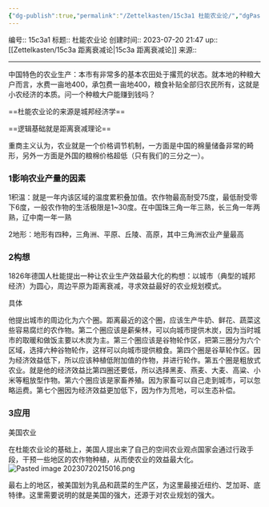 ```yaml
---
{"dg-publish":true,"permalink":"/Zettelkasten/15c3a1 杜能农业论/","dgPassFrontmatter":true}
---
```


编号:: 15c3a1
标题:: 杜能农业论
创建时间:: 2023-07-20 21:47
up:: [[Zettelkasten/15c3a 距离衰减论\|15c3a 距离衰减论]]
来源:: 

---
中国特色的农业生产：本市有非常多的基本农田处于撂荒的状态。就本地的种粮大户而言，水费一亩地400，承包费一亩地400，粮食补贴全部归农民所有，这就是小农经济的本质。问一个种粮大户能赚到钱吗？

==杜能农业论的来源是城邦经济学==

==逻辑基础就是距离衰减理论==

重商主义认为，农业就是一个价格调节机制，一方面是中国的棉量储备非常的畸形，另外一方面是外国的粮棉价格超低（只有我们的三分之一）。

### 1影响农业产量的因素

1积温：就是一年内该区域的温度累积叠加值。农作物最高耐受75度，最低耐受零下6度，一般农作物的生活极限是1~30度。在中国珠三角一年三熟，长三角一年两熟，辽中南一年一熟

2地形：地形有四种，三角洲、平原、丘陵、高原，其中三角洲农业产量最高

### 2构想

1826年德国人杜能提出一种让农业生产效益最大化的构想：以城市（典型的城邦经济）为圆心，周边平原为距离衰减，寻求效益最好的农业规划模式。

具体

他提出城市的周边化为六个圈。距离最近的这个圈，应该生产牛奶、鲜花、蔬菜这些容易腐烂的农作物。第二个圈应该是薪柴林，可以向城市提供木炭，因为当时城市的取暖和做饭主要以木炭为主。第三个圈应该是谷物轮作区，把第三圈分为六个区域，选择六种谷物轮作，这样可以向城市提供粮食。第四个圈是谷草轮作区。因为经济效益低下，所以应该种植低附加值的作物，并进行轮作。第五个圈是粗放式农业。就是他的经济效益比第四圈还要低，所以选择黑麦、燕麦、大麦、高粱、小米等粗放型作物。第六个圈应该是家畜养殖。因为家畜可以自己走到城市，可以忽略运费。第七个圈因为经济效益更加低下，因为作为荒地，可以生态补偿。

### 3应用

美国农业

在杜能农业论的基础上，美国人提出来了自己的空间农业观点国家会通过行政手段，干预一些地区的农作物种植，从而使农业的效益最大化。
![Pasted image 20230720215016.png](/img/user/attachment/Pasted%20image%2020230720215016.png)

最右上的地区，被美国划为乳品和蔬菜的生产区，为这里最接近纽约、芝加哥、底特律。这里需要说明的就是美国的强大，还源于对农业规划的强大。